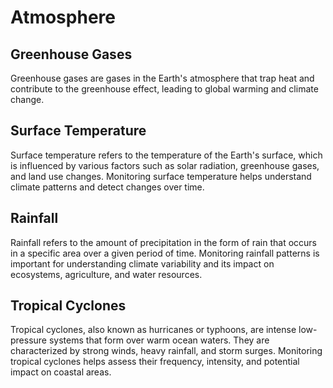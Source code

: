 # Atmosphere

## Greenhouse Gases
Greenhouse gases are gases in the Earth's atmosphere that trap heat and contribute to the greenhouse effect, leading to global warming and climate change.

## Surface Temperature
Surface temperature refers to the temperature of the Earth's surface, which is influenced by various factors such as solar radiation, greenhouse gases, and land use changes. Monitoring surface temperature helps understand climate patterns and detect changes over time.

## Rainfall
Rainfall refers to the amount of precipitation in the form of rain that occurs in a specific area over a given period of time. Monitoring rainfall patterns is important for understanding climate variability and its impact on ecosystems, agriculture, and water resources.

## Tropical Cyclones
Tropical cyclones, also known as hurricanes or typhoons, are intense low-pressure systems that form over warm ocean waters. They are characterized by strong winds, heavy rainfall, and storm surges. Monitoring tropical cyclones helps assess their frequency, intensity, and potential impact on coastal areas.
